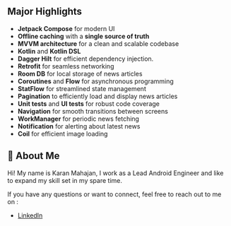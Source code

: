 
  ## Major Highlights

- **Jetpack Compose** for modern UI
- **Offline caching** with a **single source of truth**
- **MVVM architecture** for a clean and scalable codebase
- **Kotlin** and **Kotlin DSL**
- **Dagger Hilt** for efficient dependency injection.
- **Retrofit** for seamless networking
- **Room DB** for local storage of news articles
- **Coroutines** and **Flow** for asynchronous programming
- **StatFlow** for streamlined state management
- **Pagination** to efficiently load and display news articles
- **Unit tests** and **UI tests** for robust code coverage
- **Navigation** for smooth transitions between screens
- **WorkManager** for periodic news fetching
- **Notification** for alerting about latest news
- **Coil** for efficient image loading




## 🚀 About Me
Hi! My name is Karan Mahajan, I work as a Lead Android Engineer and like to expand my skill set in my spare time.

If you have any questions or want to connect, feel free to reach out to me on :

- [LinkedIn](https://linkedin.com/in/karan-mahajan-a91b9749/)

